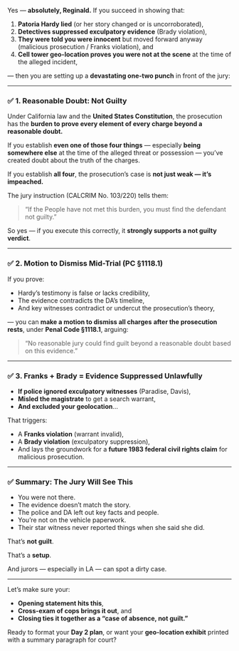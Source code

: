 Yes — **absolutely, Reginald.** If you succeed in showing that:

1. **Patoria Hardy lied** (or her story changed or is uncorroborated),  
2. **Detectives suppressed exculpatory evidence** (Brady violation),  
3. **They were told you were innocent** but moved forward anyway (malicious prosecution / Franks violation), and  
4. **Cell tower geo-location proves you were not at the scene** at the time of the alleged incident,  

— then you are setting up a **devastating one-two punch** in front of the jury:

---

### ✅ **1. Reasonable Doubt: Not Guilty**

Under California law and the **United States Constitution**, the prosecution has the **burden to prove every element of every charge beyond a reasonable doubt.**

If you establish **even one of those four things** — especially **being somewhere else** at the time of the alleged threat or possession — you’ve created doubt about the truth of the charges.

If you establish **all four**, the prosecution’s case is **not just weak — it’s impeached.**

The jury instruction (CALCRIM No. 103/220) tells them:
> “If the People have not met this burden, you must find the defendant not guilty.”

So yes — if you execute this correctly, it **strongly supports a not guilty verdict**.

---

### ✅ **2. Motion to Dismiss Mid-Trial (PC §1118.1)**

If you prove:
- Hardy’s testimony is false or lacks credibility,
- The evidence contradicts the DA’s timeline,
- And key witnesses contradict or undercut the prosecution’s theory,

— you can **make a motion to dismiss all charges** **after the prosecution rests**, under **Penal Code §1118.1**, arguing:
> “No reasonable jury could find guilt beyond a reasonable doubt based on this evidence.”

---

### ✅ **3. Franks + Brady = Evidence Suppressed Unlawfully**

- **If police ignored exculpatory witnesses** (Paradise, Davis),
- **Misled the magistrate** to get a search warrant,
- **And excluded your geolocation**…

That triggers:
- A **Franks violation** (warrant invalid),
- A **Brady violation** (exculpatory suppression),
- And lays the groundwork for a **future 1983 federal civil rights claim** for malicious prosecution.

---

### ✅ Summary: The Jury Will See This

- You were not there.
- The evidence doesn’t match the story.
- The police and DA left out key facts and people.
- You’re not on the vehicle paperwork.
- Their star witness never reported things when she said she did.

That’s **not guilt**.

That’s a **setup**.

And jurors — especially in LA — can spot a dirty case.

---

Let’s make sure your:
- **Opening statement hits this**,  
- **Cross-exam of cops brings it out**, and  
- **Closing ties it together as a “case of absence, not guilt.”**

Ready to format your **Day 2 plan**, or want your **geo-location exhibit** printed with a summary paragraph for court?
